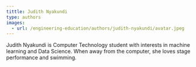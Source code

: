 ```yaml
---
tittle: Judith Nyakundi
type: authors
images:
  - url: /engineering-education/authors/judith-nyakundi/avatar.jpeg 
---
```

Judith Nyakundi is Computer Technology student with interests in machine learning and Data Science. When away from the computer, she loves stage performance and swimming.

